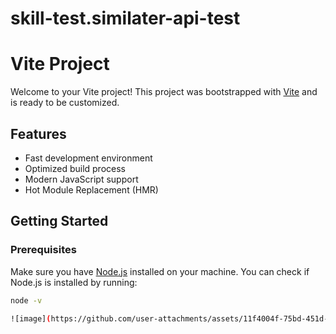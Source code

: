 # skill-test.similater-api-test

# Vite Project

Welcome to your Vite project! This project was bootstrapped with [Vite](https://vitejs.dev/) and is ready to be customized.

## Features

- Fast development environment
- Optimized build process
- Modern JavaScript support
- Hot Module Replacement (HMR)

## Getting Started

### Prerequisites

Make sure you have [Node.js](https://nodejs.org/) installed on your machine. You can check if Node.js is installed by running:

```sh
node -v

![image](https://github.com/user-attachments/assets/11f4004f-75bd-451d-81dc-7cdcf44a04cd)
